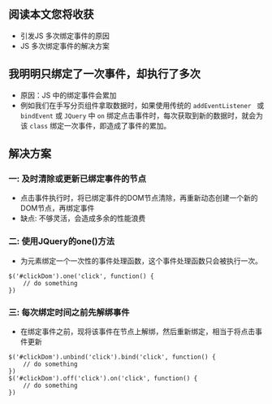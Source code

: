 ## 阅读本文您将收获
* 引发JS 多次绑定事件的原因
* JS 多次绑定事件的解决方案

## 我明明只绑定了一次事件，却执行了多次
* 原因：JS 中的绑定事件会累加
* 例如我们在手写分页组件拿取数据时，如果使用传统的 `addEventListener ` 或 `bindEvent` 或  `JQuery` 中 `on` 绑定点击事件时，每次获取到新的数据时，就会为该 `class` 绑定一次事件，即造成了事件的累加。

## 解决方案
### 一: 及时清除或更新已绑定事件的节点
* 点击事件执行时，将已绑定事件的DOM节点清除，再重新动态创建一个新的DOM节点，再绑定事件
* 缺点: 不够灵活，会造成多余的性能浪费

### 二: 使用JQuery的one()方法
* 为元素绑定一个一次性的事件处理函数，这个事件处理函数只会被执行一次。

```
$('#clickDom').one('click', function() {
	// do something
})
```

### 三: 每次绑定时间之前先解绑事件
* 在绑定事件之前，现将该事件在节点上解绑，然后重新绑定，相当于将点击事件更新

```
$('#clickDom').unbind('click').bind('click', function() {
	// do something
})
$('#clickDom').off('click').on('click', function() {
	// do something
})
```